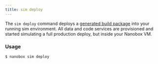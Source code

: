 ```yaml
---
title: sim deploy
---
```


The `sim deploy` command deploys a [generated build package](/cli/build/) into your running sim environment. All data and code services are provisioned and started simulating a full production deploy, but inside your Nanobox VM.

### Usage
```bash
$ nanobox sim deploy
```
